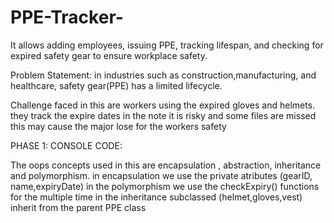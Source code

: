 # PPE-Tracker-
It allows adding employees, issuing PPE, tracking lifespan, and checking for expired safety gear to ensure workplace safety.

Problem Statement:
  in industries such as construction,manufacturing, and healthcare, safety gear(PPE) has a limited lifecycle.

Challenge faced in this are  workers using the expired gloves and helmets.
they track the expire dates in the note it is risky and some files are missed this may cause the major lose for the workers safety


PHASE 1:
CONSOLE CODE:
  
   The oops concepts used in this are encapsulation , abstraction, inheritance and polymorphism.
   in encapsulation we use the private atributes (gearID, name,expiryDate)
   in the polymorphism we use the checkExpiry() functions for the multiple time
   in the inheritance subclassed (helmet,gloves,vest) inherit from the parent PPE class


